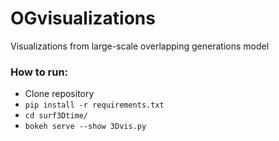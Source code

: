 # OGvisualizations
Visualizations from large-scale overlapping generations model

### How to run:
* Clone repository
* `pip install -r requirements.txt`
* `cd surf3Dtime/`
* `bokeh serve --show 3Dvis.py`
